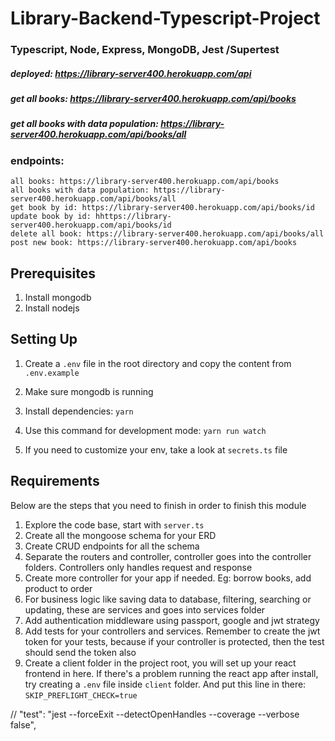# Library-Backend-Typescript-Project
### Typescript, Node, Express, MongoDB, Jest /Supertest

##### deployed: https://library-server400.herokuapp.com/api
##### get all books: https://library-server400.herokuapp.com/api/books 
##### get all books with data population: https://library-server400.herokuapp.com/api/books/all 


###  endpoints: 


```
all books: https://library-server400.herokuapp.com/api/books
all books with data population: https://library-server400.herokuapp.com/api/books/all
get book by id: https://library-server400.herokuapp.com/api/books/id
update book by id: hhttps://library-server400.herokuapp.com/api/books/id 
delete all book: https://library-server400.herokuapp.com/api/books/all
post new book: https://library-server400.herokuapp.com/api/books

```


## Prerequisites
1. Install mongodb
2. Install nodejs

## Setting Up

1. Create a `.env` file in the root directory and copy the content from `.env.example`

2. Make sure mongodb is running
3. Install dependencies: `yarn`
4. Use this command for development mode: `yarn run watch`
5. If you need to customize your env, take a look at `secrets.ts` file

## Requirements

Below are the steps that you need to finish in order to finish this module


1. Explore the code base, start with `server.ts`
2. Create all the mongoose schema for your ERD
3. Create CRUD endpoints for all the schema
4. Separate the routers and controller, controller goes into the controller folders. Controllers only handles request and response
5. Create more controller for your app if needed. Eg: borrow books, add product to order
6. For business logic like saving data to database, filtering, searching or updating, these are services and goes into services folder
7. Add authentication middleware using passport, google and jwt strategy
8. Add tests for your controllers and services. Remember to create the jwt token for your tests, because if your controller is protected, then the test should send the token also
9. Create a client folder in the project root, you will set up your react frontend in here. If there's a problem running the react app after install, try creating a `.env` file inside `client` folder. And put this line in there: `SKIP_PREFLIGHT_CHECK=true`


// "test": "jest --forceExit --detectOpenHandles --coverage --verbose false",